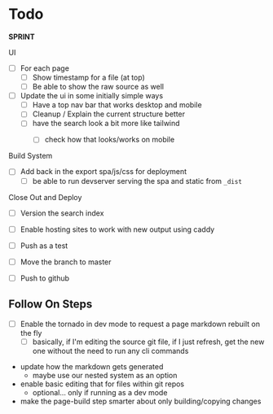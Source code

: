 # Todo

**SPRINT**

UI

* [ ] For each page
    * [ ] Show timestamp for a file (at top)
    * [ ] Be able to show the raw source as well
* [ ] Update the ui in some initially simple ways
    * [ ] Have a top nav bar that works desktop and mobile
    * [ ] Cleanup / Explain the current structure better
    * [ ] have the search look a bit more like tailwind
        * [ ] check how that looks/works on mobile


Build System

* [ ] Add back in the export spa/js/css for deployment
    * [ ] be able to run devserver serving the spa and static from `_dist`

Close Out and Deploy

* [ ] Version the search index
* [ ] Enable hosting sites to work with new output using caddy
* [ ] Push as a test
* [ ] Move the branch to master
* [ ] Push to github


## Follow On Steps

* [ ] Enable the tornado in dev mode to request a page markdown rebuilt on the fly
    * [ ] basically, if I'm editing the source git file, if I just refresh, get the new one
          without the need to run any cli commands
* update how the markdown gets generated
    * maybe use our nested system as an option
* enable basic editing that for files within git repos
    * optional... only if running as a dev mode
* make the page-build step smarter about only building/copying changes
